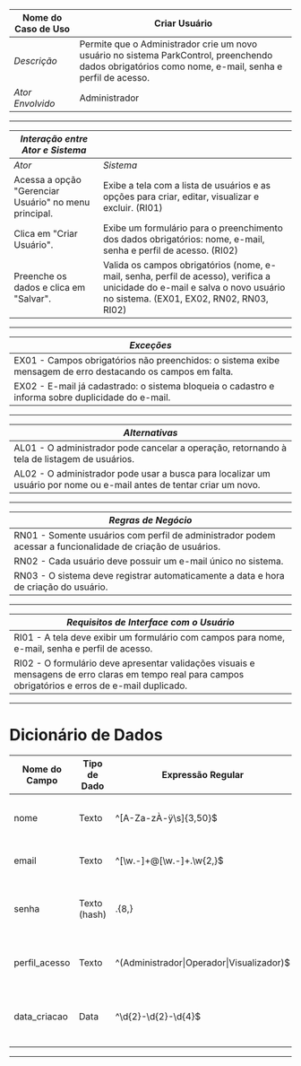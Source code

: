 
| Nome do Caso de Uso       | Criar Usuário |
|---------------------------|---------------|
| *Descrição*               | Permite que o Administrador crie um novo usuário no sistema ParkControl, preenchendo dados obrigatórios como nome, e-mail, senha e perfil de acesso. |
| *Ator Envolvido*          | Administrador |

---


| *Interação entre Ator e Sistema* | |
|----------------------------------|---|
| *Ator* | *Sistema* |
| Acessa a opção "Gerenciar Usuário" no menu principal. | Exibe a tela com a lista de usuários e as opções para criar, editar, visualizar e excluir. (RI01) |
| Clica em "Criar Usuário". | Exibe um formulário para o preenchimento dos dados obrigatórios: nome, e-mail, senha e perfil de acesso. (RI02) |
| Preenche os dados e clica em "Salvar". | Valida os campos obrigatórios (nome, e-mail, senha, perfil de acesso), verifica a unicidade do e-mail e salva o novo usuário no sistema. (EX01, EX02, RN02, RN03, RI02) |

---



| *Exceções* |
|------------|
| EX01 - Campos obrigatórios não preenchidos: o sistema exibe mensagem de erro destacando os campos em falta. |
| EX02 - E-mail já cadastrado: o sistema bloqueia o cadastro e informa sobre duplicidade do e-mail. |

---



| *Alternativas* |
|----------------|
| AL01 - O administrador pode cancelar a operação, retornando à tela de listagem de usuários. |
| AL02 - O administrador pode usar a busca para localizar um usuário por nome ou e-mail antes de tentar criar um novo. |

---



| *Regras de Negócio* |
|---------------------|
| RN01 - Somente usuários com perfil de administrador podem acessar a funcionalidade de criação de usuários. |
| RN02 - Cada usuário deve possuir um e-mail único no sistema. |
| RN03 - O sistema deve registrar automaticamente a data e hora de criação do usuário. |

---


| *Requisitos de Interface com o Usuário* |
|------------------------------------------|
| RI01 - A tela deve exibir um formulário com campos para nome, e-mail, senha e perfil de acesso. |
| RI02 - O formulário deve apresentar validações visuais e mensagens de erro claras em tempo real para campos obrigatórios e erros de e-mail duplicado. |

---

# Dicionário de Dados

| Nome do Campo     | Tipo de Dado    | Expressão Regular                         | Máscara               | Descrição                                                                 | Obrigatório | Único | Default               |
|-------------------|-----------------|--------------------------------------------|------------------------|---------------------------------------------------------------------------|-------------|-------|-----------------------|
| nome              | Texto            | ^[A-Za-zÀ-ÿ\s]{3,50}$                      | -                      | Nome completo do usuário, entre 3 e 50 caracteres.                        | Sim         | Não   | -                     |
| email             | Texto            | ^[\w\.-]+@[\w\.-]+\.\w{2,}$                | -                      | Endereço de e-mail válido e único no sistema.                             | Sim         | Sim   | -                     |
| senha             | Texto (hash)     | .{8,}                                     | -                      | Senha do usuário, armazenada de forma criptografada.                      | Sim         | Não   | -                     |
| perfil_acesso     | Texto            | ^(Administrador\|Operador\|Visualizador)$  | -                      | Perfil de acesso (Administrador, Operador ou Visualizador).               | Sim         | Não   | Visualizador          |
| data_criacao      | Data             | ^\d{2}-\d{2}-\d{4}$                        | dd/mm/aaaa              | Data em que o usuário foi cadastrado, gerado automaticamente.             | Sim         | Não   | Gerado pelo sistema   |

---
